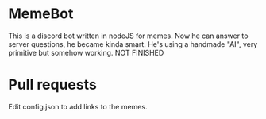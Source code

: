 # MemeBot
This is a discord bot written in nodeJS for memes. Now he can answer to server questions, he became kinda smart. He's using a handmade "AI", very primitive but somehow working. NOT FINISHED
# Pull requests
Edit config.json to add links to the memes.
